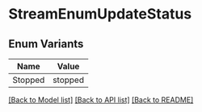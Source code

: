 # StreamEnumUpdateStatus

## Enum Variants

| Name | Value |
|---- | -----|
| Stopped | stopped |


[[Back to Model list]](../README.md#documentation-for-models) [[Back to API list]](../README.md#documentation-for-api-endpoints) [[Back to README]](../README.md)


